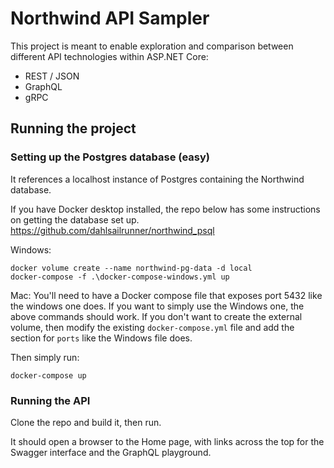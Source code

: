 # Northwind API Sampler
This project is meant to enable exploration and comparison 
between different API technologies within ASP.NET Core:

* REST / JSON 
* GraphQL
* gRPC

## Running the project 
### Setting up the Postgres database (easy)
It references a localhost instance of Postgres containing the Northwind database.

If you have Docker desktop installed, the repo below has some instructions on getting the database set up.
https://github.com/dahlsailrunner/northwind_psql

Windows:
```
docker volume create --name northwind-pg-data -d local
docker-compose -f .\docker-compose-windows.yml up
```

Mac:
You'll need to have a Docker compose file that exposes port 5432 like the windows one does.
If you want to simply use the Windows one, the above commands should work.  If you don't want
to create the external volume, then modify the existing `docker-compose.yml` file 
and add the section for `ports` like the Windows file does.  

Then simply run:
```
docker-compose up
```
### Running the API
Clone the repo and build it, then run.

It should open a browser to the Home page, with links across the top for the Swagger interface and the GraphQL playground.

